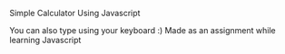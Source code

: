 Simple Calculator Using Javascript

You can also type using your keyboard :)
Made as an assignment while learning Javascript
